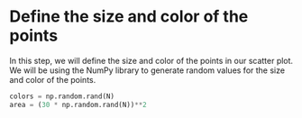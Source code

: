 # Define the size and color of the points

In this step, we will define the size and color of the points in our scatter plot. We will be using the NumPy library to generate random values for the size and color of the points.

```python
colors = np.random.rand(N)
area = (30 * np.random.rand(N))**2
```
